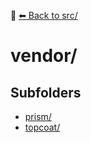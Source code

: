 📁 [⬅ Back to src/](../README.md)

# vendor/


## Subfolders
- [prism/](./prism/README.md)
- [topcoat/](./topcoat/README.md)